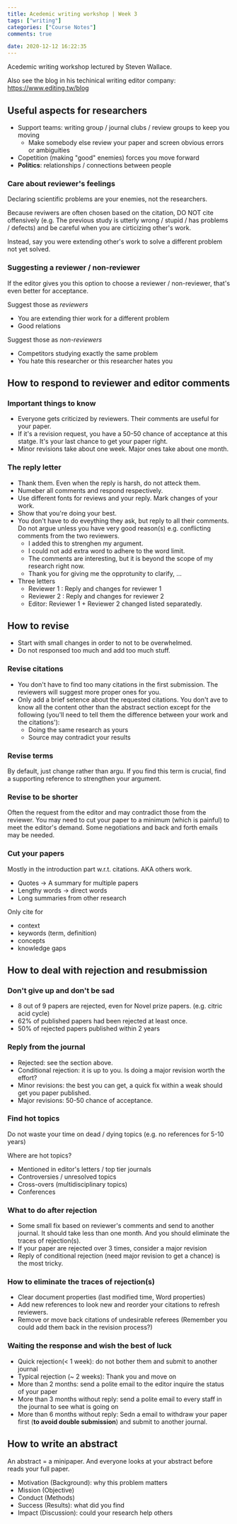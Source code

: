 ```yaml
---
title: Acedemic writing workshop | Week 3
tags: ["writing"]
categories: ["Course Notes"]
comments: true

date: 2020-12-12 16:22:35
---
```


Acedemic writing workshop lectured by Steven Wallace.

Also see the blog in his techinical writing editor company: <https://www.editing.tw/blog>

<!--more-->

## Useful aspects for researchers

- Support teams: writing group / journal clubs / review groups to keep you moving
  - Make somebody else review your paper and screen obvious errors or ambiguities
- Copetition (making "good" enemies) forces you move forward
- **Politics**: relationships / connections between people

### Care about reviewer's feelings

Declaring scientific problems are your enemies, not the researchers.

Because reviwers are often chosen based on the citation, DO NOT cite offensively (e.g. The previous study is utterly wrong / stupid / has problems / defects) and be careful when you are cirticizing other's work.

Instead, say you were extending other's work to solve a different problem not yet solved.

### Suggesting a reviewer / non-reviewer

If the editor gives you this option to choose a reviewer / non-reviewer, that's even better for acceptance.

Suggest those as *reviewers*

- You are extending thier work for a different problem
- Good relations

Suggest those as *non-reviewers*

- Competitors studying exactly the same problem
- You hate this researcher or this researcher hates you

## How to respond to reviewer and editor comments

### Important things to know

- Everyone gets criticized by reviewers. Their comments are useful for your paper.
- If it's a revision request, you have a 50-50 chance of acceptance at this statge. It's your last chance to get your paper right.
- Minor revisions take about one week. Major ones take about one month.

### The reply letter

- Thank them. Even when the reply is harsh, do not atteck them.
- Numeber all comments and respond respectively.
- Use different fonts for reviews and your reply. Mark changes of your work.
- Show that you're doing your best.
- You don't have to do eveything they ask, but reply to all their comments. Do not argue unless you have very good reason(s) e.g. conflicting comments from the two reviewers.
  - I added this to strenghen my argument.
  - I could not add extra word to adhere to the word limit.
  - The comments are interesting, but it is beyond the scope of my research right now.
  - Thank you for giving me the opprotunity to clarify, ...
- Three letters
  - Reviewer 1 : Reply and changes for reviewer 1
  - Reviewer 2 : Reply and changes for reviewer 2
  - Editor: Reviewer 1 + Reviewer 2 changed listed separatedly.

## How to revise
- Start with small changes in order to not to be overwhelmed.
- Do not responsed too much and add too much stuff.

### Revise citations
- You don't have to find too many citations in the first submission. The reviewers will suggest more proper ones for you.
- Only add a brief setence about the requested citations. You don't ave to know all the content other than the abstract section except for the following (you'll need to tell them the difference between your work and the citations'):
  - Doing the same research as yours
  - Source may contradict your results

### Revise terms

By default, just change rather than argu. If you find this term is crucial, find a supporting reference to strengthen your argument.

### Revise to be shorter

Often the request from the editor and may contradict those from the reviewer. You may need to cut your paper to a minimum (which is painful) to meet the editor's demand. Some negotiations and back and forth emails may be needed.

### Cut your papers

Mostly in the introduction part w.r.t. citations. AKA others work.

- Quotes -> A summary for multiple papers
- Lengthy words -> direct words
- Long summaries from other research

Only cite for

- context
- keywords (term, definition)
- concepts
- knowledge gaps

## How to deal with rejection and resubmission

### Don't give up and don't be sad

- 8 out of 9 papers are rejected, even for Novel prize papers. (e.g. citric acid cycle)
- 62% of published papers had been rejected at least once.
- 50% of rejected papers published within 2 years

### Reply from the journal

- Rejected: see the section above.
- Conditional rejection: it is up to you. Is doing a major revision worth the effort?
- Minor revisions: the best you can get, a quick fix within a weak should get you paper published.
- Major revisions: 50-50 chance of acceptance.

### Find hot topics

Do not waste your time on dead / dying topics (e.g. no references for 5-10 years)

Where are hot topics?
- Mentioned in editor's letters / top tier journals
- Controversies / unresolved topics
- Cross-overs (multidisciplinary topics)
- Conferences

### What to do after rejection

- Some small fix based on reviewer's comments and send to another journal. It should take less than one month. And you should eliminate the traces of rejection(s).
- If your paper are rejected over 3 times, consider a major revision
- Reply of conditional rejection (need major revision to get a chance) is the most tricky.

### How to eliminate the traces of rejection(s)

- Clear document properties (last modified time, Word properties)
- Add new references to look new and reorder your citations to refresh reviewers.
- Remove or move back citations of undesirable referees (Remember you could add them back in the revision process?)

### Waiting the response and wish the best of luck

- Quick rejection(< 1 week): do not bother them and submit to another journal
- Typical rejection (~ 2 weeks): Thank you and move on
- More than 2 months: send a polite email to the editor inquire the status of your paper
- More than 3 months without reply: send a polite email to every staff in the journal to see what is going on
- More than 6 months without reply: Sedn a email to withdraw your paper first (**to avoid double submission**) and submit to another journal.

## How to write an abstract

An abstract = a minipaper. And everyone looks at your abstract before reads your full paper.

- Motivation (Background): why this problem matters
- Mission (Objective)
- Conduct (Methods)
- Success (Results): what did you find
- Impact (Discussion): could your research help others

